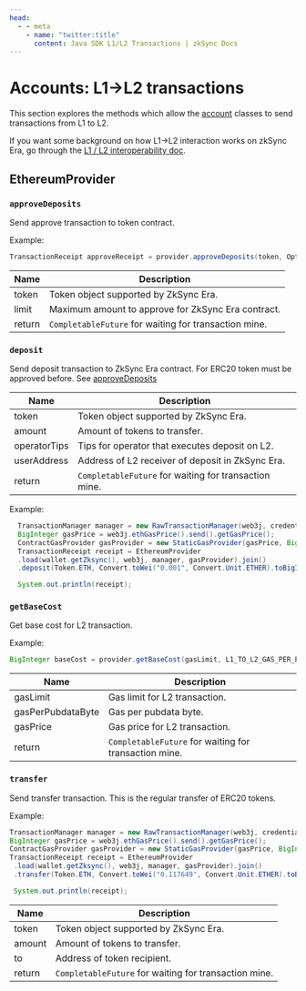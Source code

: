```yaml
---
head:
  - - meta
    - name: "twitter:title"
      content: Java SDK L1/L2 Transactions | zkSync Docs
---
```


# Accounts: L1->L2 transactions

This section explores the methods which allow the [account](./accounts.md) classes to send transactions from L1 to L2.

If you want some background on how L1->L2 interaction works on zkSync Era, go through the [L1 / L2 interoperability doc](../../technical-reference/l1-l2-interop.md).

## EthereumProvider

### `approveDeposits`

Send approve transaction to token contract.

Example:

```java
TransactionReceipt approveReceipt = provider.approveDeposits(token, Optional.of(token.toBigInteger(10000000000L))).join();
```

| Name   | Description                                           |
| ------ | ----------------------------------------------------- |
| token  | Token object supported by ZkSync Era.                 |
| limit  | Maximum amount to approve for ZkSync Era contract.    |
| return | `CompletableFuture` for waiting for transaction mine. |

### `deposit`

Send deposit transaction to ZkSync Era contract. For ERC20 token must be approved before. See [approveDeposits](#approvedeposits)

| Name         | Description                                           |
| ------------ | ----------------------------------------------------- |
| token        | Token object supported by ZkSync Era.                 |
| amount       | Amount of tokens to transfer.                         |
| operatorTips | Tips for operator that executes deposit on L2.        |
| userAddress  | Address of L2 receiver of deposit in ZkSync Era.      |
| return       | `CompletableFuture` for waiting for transaction mine. |

Example:

```java
  TransactionManager manager = new RawTransactionManager(web3j, credentials, chainId.longValue());
  BigInteger gasPrice = web3j.ethGasPrice().send().getGasPrice();
  ContractGasProvider gasProvider = new StaticGasProvider(gasPrice, BigInteger.valueOf(300_000L));
  TransactionReceipt receipt = EthereumProvider
  .load(wallet.getZksync(), web3j, manager, gasProvider).join()
  .deposit(Token.ETH, Convert.toWei("0.001", Convert.Unit.ETHER).toBigInteger(), BigInteger.ZERO, credentials.getAddress()).join();

  System.out.println(receipt);
```

### `getBaseCost`

Get base cost for L2 transaction.

Example:

```java
BigInteger baseCost = provider.getBaseCost(gasLimit, L1_TO_L2_GAS_PER_PUBDATA, gasPriceValue).join();
```

| Name              | Description                                           |
| ----------------- | ----------------------------------------------------- |
| gasLimit          | Gas limit for L2 transaction.                         |
| gasPerPubdataByte | Gas per pubdata byte.                                 |
| gasPrice          | Gas price for L2 transaction.                         |
| return            | `CompletableFuture` for waiting for transaction mine. |

### `transfer`

Send transfer transaction. This is the regular transfer of ERC20 tokens.

Example:

```java
TransactionManager manager = new RawTransactionManager(web3j, credentials, chainId.longValue());
BigInteger gasPrice = web3j.ethGasPrice().send().getGasPrice();
ContractGasProvider gasProvider = new StaticGasProvider(gasPrice, BigInteger.valueOf(300_000L));
TransactionReceipt receipt = EthereumProvider
 .load(wallet.getZksync(), web3j, manager, gasProvider).join()
 .transfer(Token.ETH, Convert.toWei("0.117649", Convert.Unit.ETHER).toBigInteger(), credentials.getAddress()).join();

 System.out.println(receipt);
```

| Name   | Description                                           |
| ------ | ----------------------------------------------------- |
| token  | Token object supported by ZkSync Era.                 |
| amount | Amount of tokens to transfer.                         |
| to     | Address of token recipient.                           |
| return | `CompletableFuture` for waiting for transaction mine. |
